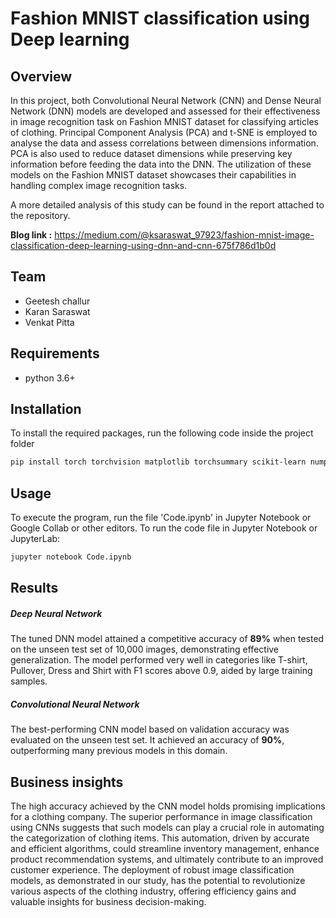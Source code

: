 # Fashion MNIST classification using Deep learning

## Overview
In this project, both Convolutional Neural Network (CNN) and Dense Neural Network (DNN) models are developed and assessed for their effectiveness in image recognition task on Fashion MNIST dataset for classifying articles of clothing. Principal Component Analysis (PCA) and t-SNE is employed to analyse the data and assess correlations between dimensions information. PCA is also used to reduce dataset dimensions while preserving key information before feeding the data into the DNN. The utilization of these models on the Fashion MNIST dataset showcases their capabilities in handling complex image recognition tasks.

A more detailed analysis of this study can be found in the report attached to the repository.

**Blog link :** https://medium.com/@ksaraswat_97923/fashion-mnist-image-classification-deep-learning-using-dnn-and-cnn-675f786d1b0d

## Team
* Geetesh challur
*  Karan Saraswat
*  Venkat Pitta


## Requirements
* python 3.6+

## Installation
To install the required packages, run the following code inside the project folder
```bash
pip install torch torchvision matplotlib torchsummary scikit-learn numpy seaborn pandas 
```
## Usage
To execute the program, run the file 'Code.ipynb' in Jupyter Notebook or Google Collab or other editors.
To run the code file in Jupyter Notebook or JupyterLab:
```bash
jupyter notebook Code.ipynb
```
## Results

##### Deep Neural Network
The tuned DNN model attained a competitive accuracy of **89%** when tested on the unseen test set of 10,000 images, demonstrating effective generalization. The model performed very well in categories like T-shirt, Pullover, Dress and Shirt with F1 scores above 0.9, aided by large training samples.

##### Convolutional Neural Network
The best-performing CNN model based on validation accuracy was evaluated on the unseen test set. It achieved an accuracy of **90%**, outperforming many previous models in this domain.
## Business insights
The high accuracy achieved by the CNN model holds promising implications for a clothing company. The superior performance in image classification using CNNs suggests that such models can play a crucial role in automating the categorization of clothing items. This automation, driven by accurate and efficient algorithms, could streamline inventory management, enhance product recommendation systems, and ultimately contribute to an improved customer experience. The deployment of robust image classification models, as demonstrated in our study, has the potential to revolutionize various aspects of the clothing industry, offering efficiency gains and valuable insights for business decision-making.






